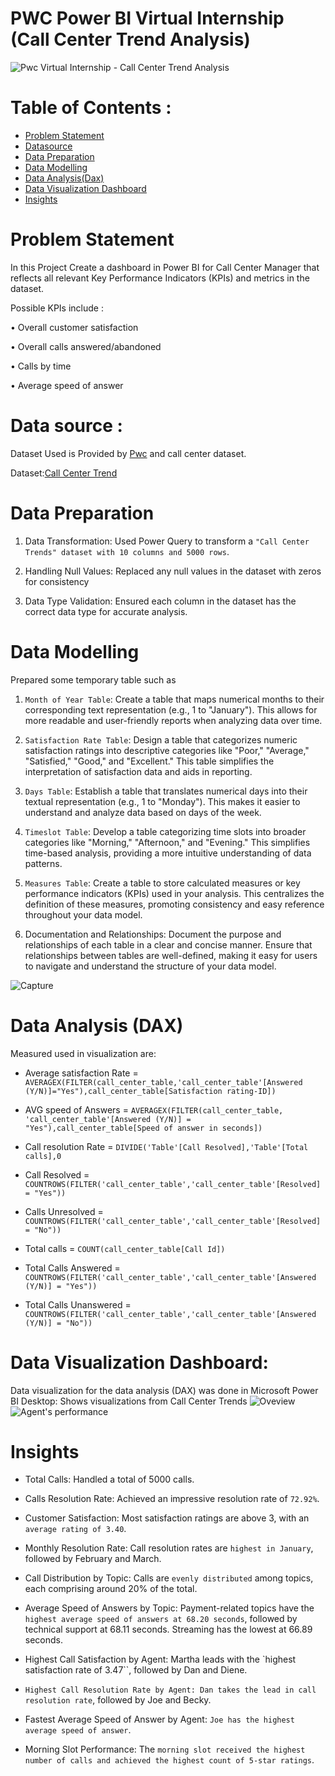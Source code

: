 # PWC Power BI Virtual Internship (Call Center Trend Analysis)
![Pwc Virtual Internship - Call Center Trend Analysis](https://github.com/sid-25L/PWC-Task-1/assets/137102972/2ddb1f41-58c3-4d93-93b2-79392a0ad909)



# Table of Contents :
- [Problem Statement](https://github.com/sid-25L/PWC-Task-1/edit/main/README.md#problem-statement)
- [Datasource](https://github.com/sid-25L/PWC-Task-1/edit/main/README.md#data-source-)
- [Data Preparation](https://github.com/sid-25L/PWC-Task-1/edit/main/README.md#data-preparation-1)
- [Data Modelling](https://github.com/sid-25L/PWC-Task-1/edit/main/README.md#data-modelling-1)
- [Data Analysis(Dax)](https://github.com/sid-25L/PWC-Task-1/edit/main/README.md#data-analysis-dax-1)
- [Data Visualization Dashboard](https://github.com/sid-25L/PWC-Task-1/edit/main/README.md#data-visualization-dashboard-1)
- [Insights](https://github.com/sid-25L/PWC-Task-1/edit/main/README.md#insights-1)


 # Problem Statement
In this Project Create a dashboard in Power BI for Call Center Manager that reflects all relevant Key Performance Indicators (KPIs) and metrics in the dataset. 

Possible KPIs include :

•	Overall customer satisfaction

•	Overall calls answered/abandoned

•	Calls by time

•	Average speed of answer


# Data source : 

Dataset Used is Provided by [Pwc](https://user-images.githubusercontent.com/137102972/283133673-2ddb1f41-58c3-4d93-93b2-79392a0ad909.png) and call center dataset.

Dataset:[Call Center Trend](https://github.com/sid-25L/PWC-Task-1/blob/main/01%20Call-Center-Dataset.xlsx)


# Data Preparation
1.	Data Transformation: Used Power Query to transform a `"Call Center Trends" dataset with 10 columns and 5000 rows`.

2.	Handling Null Values: Replaced any null values in the dataset with zeros for consistency

3.	Data Type Validation: Ensured each column in the dataset has the correct data type for accurate analysis.



# Data Modelling
Prepared some temporary table such as 
1.	`Month of Year Table`: Create a table that maps numerical months to their corresponding text representation (e.g., 1 to "January"). This allows for more readable and user-friendly reports when analyzing data over time.

2.	`Satisfaction Rate Table`: Design a table that categorizes numeric satisfaction ratings into descriptive categories like "Poor," "Average," "Satisfied," "Good," and "Excellent." This table simplifies the interpretation of satisfaction data and aids in reporting.

3.	`Days Table`: Establish a table that translates numerical days into their textual representation (e.g., 1 to "Monday"). This makes it easier to understand and analyze data based on days of the week.

4.	`Timeslot Table`: Develop a table categorizing time slots into broader categories like "Morning," "Afternoon," and "Evening." This simplifies time-based analysis, providing a more intuitive understanding of data patterns.

5.	`Measures Table`: Create a table to store calculated measures or key performance indicators (KPIs) used in your analysis. This centralizes the definition of these measures, promoting consistency and easy reference throughout your data model.

6.	Documentation and Relationships: Document the purpose and relationships of each table in a clear and concise manner. Ensure that relationships between tables are well-defined, making it easy for users to navigate and understand the structure of your data model.


 ![Capture](https://github.com/sid-25L/PWC-Task-1/assets/137102972/d2fed771-8c47-4a88-9ea1-0c0611e224b9)


# Data Analysis (DAX)
Measured used in visualization are: 
- Average satisfaction Rate = `AVERAGEX(FILTER(call_center_table,'call_center_table'[Answered (Y/N)]="Yes"),call_center_table[Satisfaction rating-ID])`
  
- AVG speed of Answers = `AVERAGEX(FILTER(call_center_table, 'call_center_table'[Answered (Y/N)] = "Yes"),call_center_table[Speed of answer in seconds])`

- Call resolution Rate = `DIVIDE('Table'[Call Resolved],'Table'[Total calls],0`

- Call Resolved = `COUNTROWS(FILTER('call_center_table','call_center_table'[Resolved] = "Yes"))`

- Calls Unresolved = `COUNTROWS(FILTER('call_center_table','call_center_table'[Resolved] = "No"))`

- Total calls = `COUNT(call_center_table[Call Id])`

- Total Calls Answered = `COUNTROWS(FILTER('call_center_table','call_center_table'[Answered (Y/N)] = "Yes"))`

- Total Calls Unanswered = `COUNTROWS(FILTER('call_center_table','call_center_table'[Answered (Y/N)] = "No"))`


# Data Visualization Dashboard:
Data visualization for the data analysis (DAX) was done in Microsoft Power BI Desktop:
Shows visualizations from Call Center Trends 
![Oveview](https://github.com/sid-25L/PWC-Task-1/assets/137102972/5d855462-dc46-4884-b533-090fcb009fb1)
![Agent's performance](https://github.com/sid-25L/PWC-Task-1/assets/137102972/04fa2c8e-6aa8-4245-b004-39750e707803)

 
# Insights
- Total Calls:	Handled a total of 5000 calls.

- Calls Resolution Rate: Achieved an impressive resolution rate of `72.92%`.

- Customer Satisfaction:	Most satisfaction ratings are above 3, with an `average rating of 3.40`.

- Monthly Resolution Rate: Call resolution rates are `highest in January`, followed by February and March.

- Call Distribution by Topic: Calls are `evenly distributed` among topics, each comprising around 20% of the total.
	
- Average Speed of Answers by Topic: Payment-related topics have the `highest average speed of answers at 68.20 seconds`, followed by technical support at 68.11 seconds. Streaming has the lowest at 66.89 seconds.

- Highest Call Satisfaction by Agent: 	Martha leads with the `highest satisfaction rate of 3.47``, followed by Dan and Diene.

- `Highest Call Resolution Rate by Agent: Dan takes the lead in call resolution rate`, followed by Joe and Becky.

- Fastest Average Speed of Answer by Agent: `Joe has the highest average speed of answer`.

- Morning Slot Performance:  The `morning slot received the highest number of calls and achieved the highest count of 5-star ratings`.
